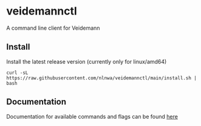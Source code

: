# veidemannctl

A command line client for Veidemann

## Install

Install the latest release version (currently only for linux/amd64)

```console
curl -sL https://raw.githubusercontent.com/nlnwa/veidemannctl/main/install.sh | bash
```

## Documentation

Documentation for available commands and flags can be found [here](https://nlnwa.github.io/veidemannctl/veidemannctl.html)

